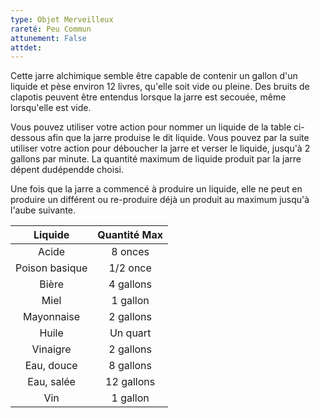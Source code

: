 ```yaml
---
type: Objet Merveilleux
rareté: Peu Commun
attunement: False
attdet:
---
```


Cette jarre alchimique semble être capable de contenir un gallon d'un liquide et pèse environ 12 livres, qu'elle soit vide ou pleine. Des bruits de clapotis peuvent être entendus lorsque la jarre est secouée, même lorsqu'elle est vide.

Vous pouvez utiliser votre action pour nommer un liquide de la table ci-dessous afin que la jarre produise le dit liquide. Vous pouvez par la suite utiliser votre action pour déboucher la jarre et verser le liquide, jusqu'à 2 gallons par minute. La quantité maximum de liquide produit par la jarre dépent dudépendde choisi.

Une fois que la jarre a commencé à produire un liquide, elle ne peut en produire un différent ou re-produire déjà un produit au maximum jusqu'à l'aube suivante.

| Liquide | Quantité Max |
|:-------:|:------------:|
| Acide | 8 onces |
| Poison basique | 1/2 once |
| Bière | 4 gallons |
| Miel | 1 gallon |
| Mayonnaise | 2 gallons |
| Huile | Un quart |
| Vinaigre | 2 gallons |
| Eau, douce | 8 gallons |
| Eau, salée | 12 gallons |
| Vin | 1 gallon |
